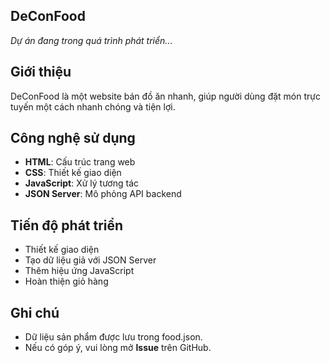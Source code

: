## DeConFood

*Dự án đang trong quá trình phát triển...* 

## Giới thiệu  
DeConFood là một website bán đồ ăn nhanh, giúp người dùng đặt món trực tuyến một cách nhanh chóng và tiện lợi.  

## Công nghệ sử dụng  
- **HTML**: Cấu trúc trang web  
- **CSS**: Thiết kế giao diện  
- **JavaScript**: Xử lý tương tác  
- **JSON Server**: Mô phỏng API backend

## Tiến độ phát triển
 - Thiết kế giao diện
 - Tạo dữ liệu giả với JSON Server
 - Thêm hiệu ứng JavaScript
 - Hoàn thiện giỏ hàng
   
## Ghi chú
- Dữ liệu sản phẩm được lưu trong food.json.
- Nếu có góp ý, vui lòng mở **Issue** trên GitHub.

